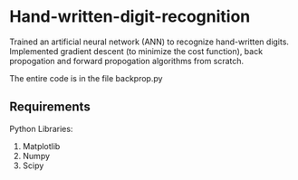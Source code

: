 # Hand-written-digit-recognition
Trained an artificial neural network (ANN) to recognize hand-written digits. Implemented gradient descent (to minimize the cost function), back propogation and forward propogation algorithms from scratch.

The entire code is in the file backprop.py

## Requirements
Python Libraries:
1. Matplotlib
2. Numpy
3. Scipy
